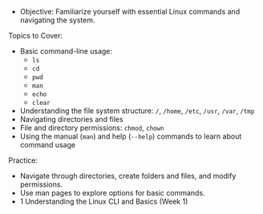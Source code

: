 * Objective: Familiarize yourself with essential Linux commands and navigating the system.

Topics to Cover:

* Basic command-line usage: 
    * ```ls```
    * ```cd```
    * ```pwd```
    * ```man```
    * ```echo```
    * ```clear```
* Understanding the file system structure: ```/```, ```/home```, ```/etc```, ```/usr```, ```/var```, ```/tmp```
* Navigating directories and files
* File and directory permissions: ```chmod```, ```chown```
* Using the manual (```man```) and help (```--help```) commands to learn about command usage

Practice:

* Navigate through directories, create folders and files, and modify permissions.
* Use man pages to explore options for basic commands.
* 1 Understanding the Linux CLI and Basics (Week 1)


